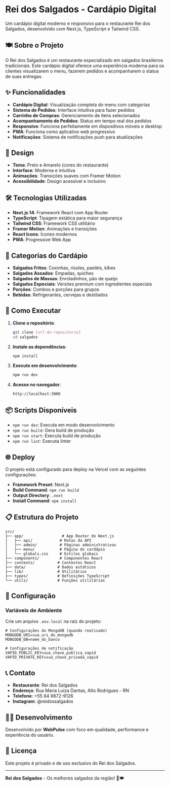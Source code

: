 # Rei dos Salgados - Cardápio Digital

Um cardápio digital moderno e responsivo para o restaurante Rei dos Salgados, desenvolvido com Next.js, TypeScript e Tailwind CSS.

## 🍽️ Sobre o Projeto

O Rei dos Salgados é um restaurante especializado em salgados brasileiros tradicionais. Este cardápio digital oferece uma experiência moderna para os clientes visualizarem o menu, fazerem pedidos e acompanharem o status de suas entregas.

## ✨ Funcionalidades

- **Cardápio Digital**: Visualização completa do menu com categorias
- **Sistema de Pedidos**: Interface intuitiva para fazer pedidos
- **Carrinho de Compras**: Gerenciamento de itens selecionados
- **Acompanhamento de Pedidos**: Status em tempo real dos pedidos
- **Responsivo**: Funciona perfeitamente em dispositivos móveis e desktop
- **PWA**: Funciona como aplicativo web progressivo
- **Notificações**: Sistema de notificações push para atualizações

## 🎨 Design

- **Tema**: Preto e Amarelo (cores do restaurante)
- **Interface**: Moderna e intuitiva
- **Animações**: Transições suaves com Framer Motion
- **Acessibilidade**: Design acessível e inclusivo

## 🛠️ Tecnologias Utilizadas

- **Next.js 14**: Framework React com App Router
- **TypeScript**: Tipagem estática para maior segurança
- **Tailwind CSS**: Framework CSS utilitário
- **Framer Motion**: Animações e transições
- **React Icons**: Ícones modernos
- **PWA**: Progressive Web App

## 📱 Categorias do Cardápio

- **Salgados Fritos**: Coxinhas, risoles, pastéis, kibes
- **Salgados Assados**: Empadas, quiches
- **Salgados de Massas**: Enroladinhos, pão de queijo
- **Salgados Especiais**: Versões premium com ingredientes especiais
- **Porções**: Combos e porções para grupos
- **Bebidas**: Refrigerantes, cervejas e destilados

## 🚀 Como Executar

1. **Clone o repositório**:
   ```bash
   git clone [url-do-repositorio]
   cd salgados
   ```

2. **Instale as dependências**:
   ```bash
   npm install
   ```

3. **Execute em desenvolvimento**:
   ```bash
   npm run dev
   ```

4. **Acesse no navegador**:
   ```
   http://localhost:3000
   ```

## 📦 Scripts Disponíveis

- `npm run dev`: Executa em modo desenvolvimento
- `npm run build`: Gera build de produção
- `npm run start`: Executa build de produção
- `npm run lint`: Executa linter

## 🌐 Deploy

O projeto está configurado para deploy na Vercel com as seguintes configurações:

- **Framework Preset**: Next.js
- **Build Command**: `npm run build`
- **Output Directory**: `.next`
- **Install Command**: `npm install`

## 📋 Estrutura do Projeto

```
src/
├── app/                 # App Router do Next.js
│   ├── api/            # Rotas da API
│   ├── admin/          # Páginas administrativas
│   ├── menu/           # Página do cardápio
│   └── globals.css     # Estilos globais
├── components/         # Componentes React
├── contexts/          # Contextos React
├── data/              # Dados estáticos
├── lib/               # Utilitários
├── types/             # Definições TypeScript
└── utils/             # Funções utilitárias
```

## 🔧 Configuração

### Variáveis de Ambiente

Crie um arquivo `.env.local` na raiz do projeto:

```env
# Configurações do MongoDB (quando reativado)
MONGODB_URI=sua_uri_do_mongodb
MONGODB_DB=nome_do_banco

# Configurações de notificação
VAPID_PUBLIC_KEY=sua_chave_publica_vapid
VAPID_PRIVATE_KEY=sua_chave_privada_vapid
```

## 📞 Contato

- **Restaurante**: Rei dos Salgados
- **Endereço**: Rua Maria Luiza Dantas, Alto Rodrigues - RN
- **Telefone**: +55 84 9872-9126
- **Instagram**: @reidossalgados

## 👨‍💻 Desenvolvimento

Desenvolvido por **WebPulse** com foco em qualidade, performance e experiência do usuário.

## 📄 Licença

Este projeto é privado e de uso exclusivo do Rei dos Salgados.

---

**Rei dos Salgados** - Os melhores salgados da região! 👑🍽️ 